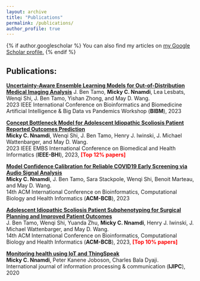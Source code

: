 ```yaml
---
layout: archive
title: "Publications"
permalink: /publications/
author_profile: true
---
```


{% if author.googlescholar %}
  You can also find my articles on <u><a href="{{author.googlescholar}}">my Google Scholar profile</a>.</u>
{% endif %}

Publications:
---

[**Uncertainty-Aware Ensemble Learning Models for Out-of-Distribution Medical Imaging Analysis**](https://wi-lab.com/cyberchair/2023/bibm23/yourpaper/B1989_6956.pdf)
J. Ben Tamo, **Micky C. Nnamdi**, Lea Lesbats, Wenqi Shi, J. Ben Tamo, Yishan Zhong, and May D. Wang.   
2023 IEEE International Conference on Bioinformatics and Biomedicine Artificial Intelligence & Big Data vs Pandemics Workshop (**BIBM**), 2023

[**Concept Bottleneck Model for Adolescent Idiopathic Scoliosis Patient Reported Outcomes Prediction**](https://bhiconference.github.io/BHI2023/2023/pdfs/1570918623.pdf)   
**Micky C. Nnamdi**, Wenqi Shi, J. Ben Tamo, Henry J. Iwinski, J. Michael Wattenbarger, and May D. Wang.   
2023 IEEE EMBS International Conference on Biomedical and Health Informatics (**IEEE-BHI**), 2023, **<font color="red">[Top 12% papers]</font>**

[**Model Confidence Calibration for Reliable COVID19 Early Screening via Audio Signal Analysis**](https://dl.acm.org/doi/pdf/10.1145/3584371.3613015)   
**Micky C. Nnamdi**, J. Ben Tamo, Sara Stackpole, Wenqi Shi, Benoit Marteau, and May D. Wang.   
14th ACM International Conference on Bioinformatics, Computational Biology and Health Informatics (**ACM-BCB**), 2023

[**Adolescent Idiopathic Scoliosis Patient Subphenotyping for Surgical Planning and Improved Patient Outcomes**](https://dl.acm.org/doi/pdf/10.1145/3584371.3612957)   
J. Ben Tamo, Wenqi Shi, Yuanda Zhu, **Micky C. Nnamdi**, Henry J. Iwinski, J. Michael Wattenbarger, and May D. Wang.   
14th ACM International Conference on Bioinformatics, Computational Biology and Health Informatics (**ACM-BCB**), 2023, **<font color="red">[Top 10% papers]</font>**

[**Monitoring health using IoT and ThingSpeak**](https://www.researchgate.net/publication/357164302_Monitoring_Health_Using_IoT_and_Thingspeak)   
**Micky C. Nnamdi**, Peter Kanene Joboson, Charles Bala Dyaji.   
International journal of information processing & communication (**IJIPC**), 2020
